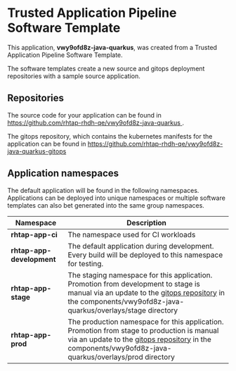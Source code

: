 # Trusted Application Pipeline Software Template

This application, **vwy9ofd8z-java-quarkus**, was created from a Trusted Application Pipeline Software Template.

The software templates create a new source and gitops deployment repositories with a sample source application. 

## Repositories

The source code for your application can be found in [https://github.com/rhtap-rhdh-qe/vwy9ofd8z-java-quarkus ](https://github.com/rhtap-rhdh-qe/vwy9ofd8z-java-quarkus ).
 
The gitops repository, which contains the kubernetes manifests for the application can be found in 
[https://github.com/rhtap-rhdh-qe/vwy9ofd8z-java-quarkus-gitops ](https://github.com/rhtap-rhdh-qe/vwy9ofd8z-java-quarkus-gitops ) 

## Application namespaces 

The default application will be found in the following namespaces. Applications can be deployed into unique namespaces or multiple software templates can also bet generated into the same group namespaces.  

|  Namespace   |  Description   |  
| -------- | -------- |
| **rhtap-app-ci** | The namespace used for CI workloads |
| **rhtap-app-development** | The default application during development. Every build will be deployed to this namespace for testing. |
| **rhtap-app-stage** | The staging namespace for this application. Promotion from development to stage is manual via an update to the [gitops repository](https://github.com/rhtap-rhdh-qe/vwy9ofd8z-java-quarkus-gitops ) in the components/vwy9ofd8z-java-quarkus/overlays/stage directory |
| **rhtap-app-prod** | The production namespace for this application. Promotion from stage to production is manual via an update to the [gitops repository](https://github.com/rhtap-rhdh-qe/vwy9ofd8z-java-quarkus-gitops ) in the components/vwy9ofd8z-java-quarkus/overlays/prod directory |